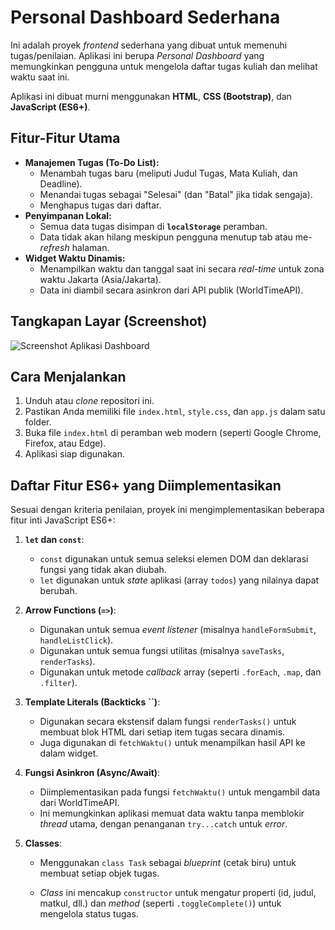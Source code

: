 # Personal Dashboard Sederhana

Ini adalah proyek *frontend* sederhana yang dibuat untuk memenuhi tugas/penilaian. Aplikasi ini berupa *Personal Dashboard* yang memungkinkan pengguna untuk mengelola daftar tugas kuliah dan melihat waktu saat ini.

Aplikasi ini dibuat murni menggunakan **HTML**, **CSS (Bootstrap)**, dan **JavaScript (ES6+)**.

## Fitur-Fitur Utama

* **Manajemen Tugas (To-Do List):**
    * Menambah tugas baru (meliputi Judul Tugas, Mata Kuliah, dan Deadline).
    * Menandai tugas sebagai "Selesai" (dan "Batal" jika tidak sengaja).
    * Menghapus tugas dari daftar.
* **Penyimpanan Lokal:**
    * Semua data tugas disimpan di **`localStorage`** peramban.
    * Data tidak akan hilang meskipun pengguna menutup tab atau me-*refresh* halaman.
* **Widget Waktu Dinamis:**
    * Menampilkan waktu dan tanggal saat ini secara *real-time* untuk zona waktu Jakarta (Asia/Jakarta).
    * Data ini diambil secara asinkron dari API publik (WorldTimeAPI).

## Tangkapan Layar (Screenshot)

![Screenshot Aplikasi Dashboard](Screenshot%2025-10-27%185805.png)

## Cara Menjalankan

1.  Unduh atau *clone* repositori ini.
2.  Pastikan Anda memiliki file `index.html`, `style.css`, dan `app.js` dalam satu folder.
3.  Buka file `index.html` di peramban web modern (seperti Google Chrome, Firefox, atau Edge).
4.  Aplikasi siap digunakan.

## Daftar Fitur ES6+ yang Diimplementasikan

Sesuai dengan kriteria penilaian, proyek ini mengimplementasikan beberapa fitur inti JavaScript ES6+:

1.  **`let` dan `const`**:
    * `const` digunakan untuk semua seleksi elemen DOM dan deklarasi fungsi yang tidak akan diubah.
    * `let` digunakan untuk *state* aplikasi (array `todos`) yang nilainya dapat berubah.

2.  **Arrow Functions (`=>`)**:
    * Digunakan untuk semua *event listener* (misalnya `handleFormSubmit`, `handleListClick`).
    * Digunakan untuk semua fungsi utilitas (misalnya `saveTasks`, `renderTasks`).
    * Digunakan untuk metode *callback* array (seperti `.forEach`, `.map`, dan `.filter`).

3.  **Template Literals (Backticks ``)**:
    * Digunakan secara ekstensif dalam fungsi `renderTasks()` untuk membuat blok HTML dari setiap item tugas secara dinamis.
    * Juga digunakan di `fetchWaktu()` untuk menampilkan hasil API ke dalam widget.

4.  **Fungsi Asinkron (Async/Await)**:
    * Diimplementasikan pada fungsi `fetchWaktu()` untuk mengambil data dari WorldTimeAPI.
    * Ini memungkinkan aplikasi memuat data waktu tanpa memblokir *thread* utama, dengan penanganan `try...catch` untuk *error*.

5.  **Classes**:
    * Menggunakan `class Task` sebagai *blueprint* (cetak biru) untuk membuat setiap objek tugas.

    * *Class* ini mencakup `constructor` untuk mengatur properti (id, judul, matkul, dll.) dan *method* (seperti `.toggleComplete()`) untuk mengelola status tugas.


